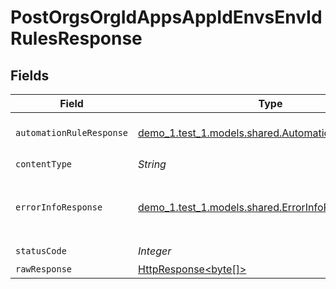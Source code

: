 # PostOrgsOrgIdAppsAppIdEnvsEnvIdRulesResponse


## Fields

| Field                                                                                                                    | Type                                                                                                                     | Required                                                                                                                 | Description                                                                                                              |
| ------------------------------------------------------------------------------------------------------------------------ | ------------------------------------------------------------------------------------------------------------------------ | ------------------------------------------------------------------------------------------------------------------------ | ------------------------------------------------------------------------------------------------------------------------ |
| `automationRuleResponse`                                                                                                 | [demo_1.test_1.models.shared.AutomationRuleResponse](../../models/shared/AutomationRuleResponse.md)                      | :heavy_minus_sign:                                                                                                       | The AutomationRule<br/><br/>                                                                                             |
| `contentType`                                                                                                            | *String*                                                                                                                 | :heavy_check_mark:                                                                                                       | N/A                                                                                                                      |
| `errorInfoResponse`                                                                                                      | [demo_1.test_1.models.shared.ErrorInfoResponse](../../models/shared/ErrorInfoResponse.md)                                | :heavy_minus_sign:                                                                                                       | The input was not a valid Automation Rule.<br/><br/>                                                                     |
| `statusCode`                                                                                                             | *Integer*                                                                                                                | :heavy_check_mark:                                                                                                       | N/A                                                                                                                      |
| `rawResponse`                                                                                                            | [HttpResponse<byte[]>](https://docs.oracle.com/en/java/javase/11/docs/api/java.net.http/java/net/http/HttpResponse.html) | :heavy_minus_sign:                                                                                                       | N/A                                                                                                                      |